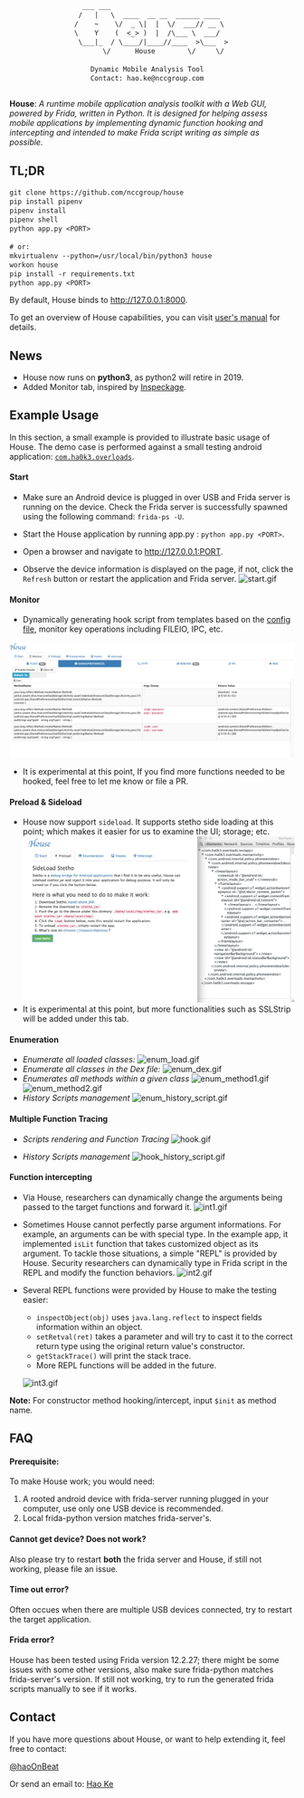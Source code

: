 ~~~
                  ___ ___
                 /   |   \  ____  __ __  ______ ____
                /    ~    \/  _ \|  |  \/  ___// __ \
                \    Y    (  <_> )  |  /\___ \  ___/
                 \___|_  / \____/|____//____  >\___  >
                       \/      House        \/     \/
                
                    Dynamic Mobile Analysis Tool
                    Contact: hao.ke@nccgroup.com
~~~

## 
**House**: *A runtime mobile application analysis toolkit with a Web GUI,
powered by Frida, written in Python. It is designed for helping assess mobile
applications by implementing dynamic function hooking and intercepting and
intended to make Frida script writing as simple as possible.*

## TL;DR
~~~
git clone https://github.com/nccgroup/house
pip install pipenv
pipenv install
pipenv shell
python app.py <PORT>

# or:
mkvirtualenv --python=/usr/local/bin/python3 house
workon house
pip install -r requirements.txt
python app.py <PORT>
~~~
By default, House binds to http://127.0.0.1:8000.


To get an overview of House capabilities, you can visit [user's manual](https://github.com/nccgroup/house/wiki/Overview) for details.

## News
- House now runs on **python3**, as python2 will retire in 2019.
- Added Monitor tab, inspired by [Inspeckage](https://github.com/ac-pm/Inspeckage).


## Example Usage

In this section, a small example is provided to illustrate basic usage of
House. The demo case is performed against a small testing android application:
[`com.ha0k3.overloads`](./test_apk/overloads.apk).

#### Start
- Make sure an Android device is plugged in over USB and Frida server is
running on the device. Check the Frida server is successfully spawned using the
following command: `frida-ps -U`.

- Start the House application by running app.py : `python app.py <PORT>`. 

- Open a browser and navigate to <http://127.0.0.1:PORT>.

- Observe the device information is displayed on the page, if not, click the
  `Refresh` button or restart the application and Frida server.
  	![start.gif](./gifs/start.gif)
  	
#### Monitor
- Dynamically generating hook script from templates based on the [config file](https://github.com/nccgroup/house/blob/master/scripts/monitor/monitor_hook.json), monitor key operations including FILEIO, IPC, etc. 


![monitor.png](./gifs/monitor.png)

- It is experimental at this point, If you find more functions needed to be hooked, feel free to let me know or file a PR.


#### Preload & Sideload
- House now support `sideload`. It supports stetho side loading at this point; which makes it easier for us to examine the UI; storage; etc.
    ![sideload_stetho.png](./gifs/sideload_stetho.png)
- It is experimental at this point, but more functionalities such as SSLStrip will be added under this tab.
    

#### Enumeration
- *Enumerate all loaded classes:*
	![enum_load.gif](./gifs/enum_load.gif)
- *Enumerate all classes in the Dex file:*
	![enum_dex.gif](./gifs/enum_dex.gif)
- *Enumerates all methods within a given class*
	![enum_method1.gif](./gifs/enum_method1.gif)
	![enum_method2.gif](./gifs/enum_method2.gif)
- *History Scripts management*
	![enum_history_script.gif](./gifs/enum_history_script.gif)
	
#### Multiple Function Tracing
- *Scripts rendering and Function Tracing*
	![hook.gif](./gifs/hook.gif)
	
- *History Scripts management*
	![hook_history_script.gif](./gifs/hook_history_script.gif)
	
	
#### Function intercepting
- Via House, researchers can dynamically change the arguments being passed to
  the target functions and forward it.
	![int1.gif](./gifs/int1.gif)

- Sometimes House cannot perfectly parse argument informations. For example, an
  arguments can be with special type. In the example app, it implemented
  `isLit` function that takes customized object as its argument. To tackle
  those situations, a simple "REPL" is provided by House. Security researchers
  can dynamically type in Frida script in the REPL and modify the function
  behaviors.
	![int2.gif](./gifs/int2.gif)
	
- Several REPL functions were provided by House to make the testing easier:
	- `inspectObject(obj)` uses `java.lang.reflect` to inspect fields information within an object.
	- `setRetval(ret)` takes a parameter and will try to cast it to the correct return type using the original return value's constructor.
    - `getStackTrace()` will print the stack trace.
	- More REPL functions will be added in the future.

	![int3.gif](./gifs/int3.gif)

**Note:** For constructor method hooking/intercept, input `$init` as method name.

## FAQ 
#### Prerequisite:

To make House work; you would need:

1. A rooted android device with frida-server running plugged in your computer, use only one USB device is recommended.
2. Local frida-python version matches frida-server's.


#### Cannot get device? Does not work?
Also please try to restart **both** the frida server and House, if still not working, please file an issue.

#### Time out error?
Often occues when there are multiple USB devices connected, try to restart the target application.

#### Frida error?
House has been tested using Frida version 12.2.27; there might be some issues with some other versions, also make sure frida-python matches frida-server's version. If still not working, try to run the generated frida scripts manually to see if it works.


## Contact
If you have more questions about House, or want to help extending it, feel free to contact:

[@haoOnBeat](https://twitter.com/haoOnBeat)

Or send an email to: [Hao Ke](mailto:hao.ke@nccgroup.com?Subject=House)



